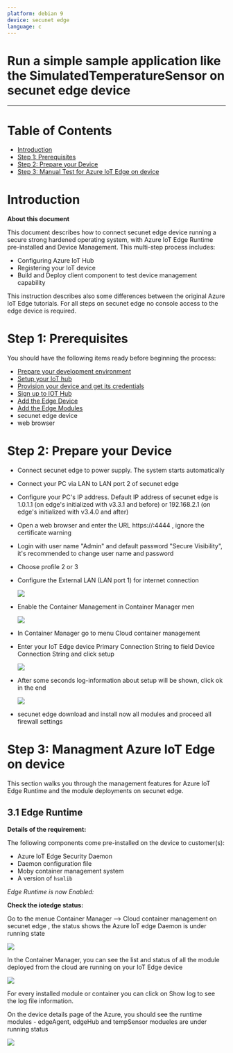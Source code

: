 ```yaml
---
platform: debian 9
device: secunet edge
language: c
---
```


Run a simple sample application like the SimulatedTemperatureSensor on secunet edge device
===
---

# Table of Contents

-   [Introduction](#Introduction)
-   [Step 1: Prerequisites](#Prerequisites)
-   [Step 2: Prepare your Device](#PrepareDevice)
-   [Step 3: Manual Test for Azure IoT Edge on device](#Manual)

<a name="Introduction"></a>
# Introduction

**About this document**

This document describes how to connect secunet edge device running a secure strong hardened operating system, with Azure IoT Edge Runtime pre-installed and Device Management. This multi-step process includes:

-   Configuring Azure IoT Hub
-   Registering your IoT device
-   Build and Deploy client component to test device management capability

This instruction describes also some differences between the original Azure IoT Edge tutorials.
For all steps on secunet edge no console access to the edge device is required.

<a name="Prerequisites"></a>
# Step 1: Prerequisites

You should have the following items ready before beginning the process:

-   [Prepare your development environment][setup-devbox-linux]
-   [Setup your IoT hub](https://account.windowsazure.com/signup?offer=ms-azr-0044p)
-   [Provision your device and get its credentials][lnk-manage-iot-hub]
-   [Sign up to IOT Hub](https://account.windowsazure.com/signup?offer=ms-azr-0044p)
-   [Add the Edge Device](https://docs.microsoft.com/en-us/azure/iot-edge/quickstart-linux)
-   [Add the Edge Modules](https://docs.microsoft.com/en-us/azure/iot-edge/quickstart-linux#deploy-a-module)
-   secunet edge device
-   web browser

<a name="PrepareDevice"></a>
# Step 2: Prepare your Device

-   Connect secunet edge to power supply. The system starts automatically
-   Connect your PC via LAN to LAN port 2 of secunet edge
-   Configure your PC's IP address. Default IP address of secunet edge is 1.0.1.1 (on edge's initialized with v3.3.1 and before) or 192.168.2.1 (on edge's initialized with v3.4.0 and after)
-   Open a web browser and enter the URL https://<Default IP address of LAN2>:4444 , ignore the certificate warning
-   Login with user name "Admin" and default password "Secure Visibility", it's recommended to change user name and password
-   Choose profile 2 or 3
-   Configure the External LAN (LAN port 1) for internet connection
   
    ![](./media/secunet_edge/EXT_LAN_SETTINGS.PNG)

-   Enable the Container Management in Container Manager men
  
    ![](./media/secunet_edge/ENABLE_CM.PNG)

-   In Container Manager go to menu Cloud container management
-   Enter your IoT Edge device Primary Connection String to field Device Connection String and click setup

    ![](./media/secunet_edge/ENTER_PRI_CON_KEY.PNG)

-   After some seconds log-information about setup will be shown, click ok in the end
   
    ![](./media/secunet_edge/SETUP_LOG_MES.PNG)

-   secunet edge download and install now all modules and proceed all firewall settings

<a name="Manual"></a>
# Step 3: Managment Azure IoT Edge on device

This section walks you through the management features for Azure IoT Edge Runtime and the module deployments on secunet edge.

<a name="Step-3-1-IoTEdgeRunTime"></a>
## 3.1 Edge Runtime

**Details of the requirement:**

The following components come pre-installed on the device to customer(s):

-   Azure IoT Edge Security Daemon
-   Daemon configuration file
-   Moby container management system
-   A version of `hsmlib` 

*Edge Runtime is now Enabled:*

**Check the iotedge status:** 

Go to the menue Container Manager --> Cloud container management on secunet edge , the status shows the Azure IoT edge Daemon is under running state

 ![](./media/secunet_edge/RT_STATUS.PNG)

In the Container Manager, you can see the list and status of all the module deployed from the cloud are running on your IoT Edge device

 ![](./media/secunet_edge/iotedgedaemon.png) 

For every installed module or container you can click on Show log to see the log file information.

On the device details page of the Azure, you should see the runtime modules - edgeAgent, edgeHub and tempSensor modueles are under running status

 ![](./media/secunet_edge/tempSensor.png)

  
[setup-devbox-linux]: https://github.com/Azure/azure-iot-sdk-c/blob/master/doc/devbox_setup.md
[lnk-setup-iot-hub]: ../setup_iothub.md
[lnk-manage-iot-hub]: ../manage_iot_hub.md
